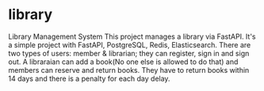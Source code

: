 # library
Library Management System
This project manages a library via FastAPI. It's a simple project with FastAPI, PostgreSQL, Redis, Elasticsearch. 
There are two types of users: member & librarian; they can register, sign in and sign out.
A libraraian can add a book(No one else is allowed to do that) and members can reserve and return books. 
They have to return books within 14 days and there is a penalty for each day delay.
